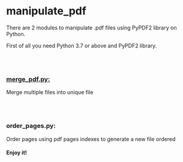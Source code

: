 <h1>manipulate_pdf</h1>

<p>There are 2 modules to manipulate .pdf files using PyPDF2 library on Python.</p>

<p>First of all you need Python 3.7 or above and PyPDF2 library.</p>
<br></br>

<h3><a href="https://github.com/sandromjr/manipulate_pdf/blob/master/merge_files.py">merge_pdf.py:</a></h3>
<p>Merge multiple files into unique file</p>
<br></br>

<h3>order_pages.py:</h3>
  <p>Order pages using pdf pages indexes to generate a new file ordered</p>
  
  <h4>Enjoy it!</h4>
